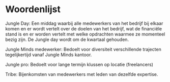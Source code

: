 # Woordenlijst

Jungle Day: Een middag waarbij alle medewerkers van het bedrijf bij elkaar komen en er wordt vertelt over de doelen van het bedrijf, wat de financiële stand is en er worden vertelt met welke opdrachten waarmee ze momenteel bezig zijn. De Jungle day wordt om de kwartaal gehouden. 

Jungle Minds medewerker: Bedoelt voor diversiteit verschillende trajecten tegelijkertijd vanaf Jungle Minds kantoor.

Jungle pro: Bedoelt voor lange termijn klussen op locatie \(freelancers\)

Tribe: Bijenkomsten van medewerkers met leden van dezelfde expertise. 

